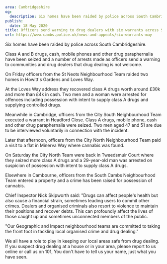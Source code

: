 ```yaml
area: Cambridgeshire
og:
  description: Six homes have been raided by police across South Cambridgeshire.
publish:
  date: 18 May 2020
title: Officers send warning to drug dealers with six warrants across South Cambridgeshire
url: https://www.cambs.police.uk/news-and-appeals/six-warrants-may
```

Six homes have been raided by police across South Cambridgeshire.

Class A and B drugs, cash, mobile phones and other drug paraphernalia have been seized and a number of arrests made as officers send a warning to communities and drug dealers that drug dealing is not welcome.

On Friday officers from the St Neots Neighbourhood Team raided two homes in Howitt's Gardens and Loves Way.

At the Loves Way address they recovered class A drugs worth around £30k and more than £4k in cash. Two men and a woman were arrested for offences including possession with intent to supply class A drugs and supplying controlled drugs.

Meanwhile in Cambridge, officers from the City South Neighbourhood Team executed a warrant in Headford Close. Class A drugs, mobile phone, cash and other drug paraphernalia were seized. Two men aged 47 and 51 are due to be interviewed voluntarily in connection with the incident.

Later that afternoon, officers from the City North Neighbourhood Team paid a visit to a flat in Minerva Way where cannabis was found.

On Saturday the City North Team were back in Tweedsmuir Court where they seized more class A drugs and a 29-year-old man was arrested on suspicion of possession with intent to supply class A drugs.

Elsewhere in Cambourne, officers from the South Cambs Neighbourhood Team entered a property and a crime has been raised for possession of cannabis.

Chief Inspector Nick Skipworth said: "Drugs can affect people's health but also cause a financial strain, sometimes leading users to commit other crimes. Dealers and organised criminals also resort to violence to maintain their positions and recover debts. This can profoundly affect the lives of those caught up and sometimes unconnected members of the public.

"Our Geographic and Impact neighbourhood teams are committed to taking the front foot in tackling local organised crime and drug dealing."

We all have a role to play in keeping our local areas safe from drug dealing. If you suspect drug dealing at a house or in your area, please report to us online or call us on 101, You don't have to tell us your name, just what you have seen.
